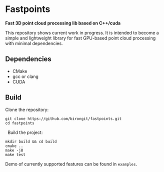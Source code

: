 # Fastpoints

**Fast 3D point cloud processing lib based on C++/cuda**

This repository shows current work in progress. It is intended to become a simple and lightweight library for fast GPU-based point cloud processing with minimal dependencies.

## Dependencies

- CMake
- gcc or clang
- CUDA

## Build

Clone the repository:
```
git clone https://github.com/birongit/fastpoints.git
cd fastpoints
```
   
Build the project:
```
mkdir build && cd build
cmake ..
make -j8
make test
```
Demo of currently supported features can be found in `examples`.
